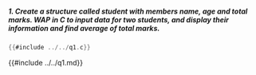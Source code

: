 ##### 1. Create a structure called student with members name, age and total marks. WAP in C to input data for two students, and display their information and find average of total marks.

```c
{{#include ../../q1.c}}
```

{{#include ../../q1.md}}
